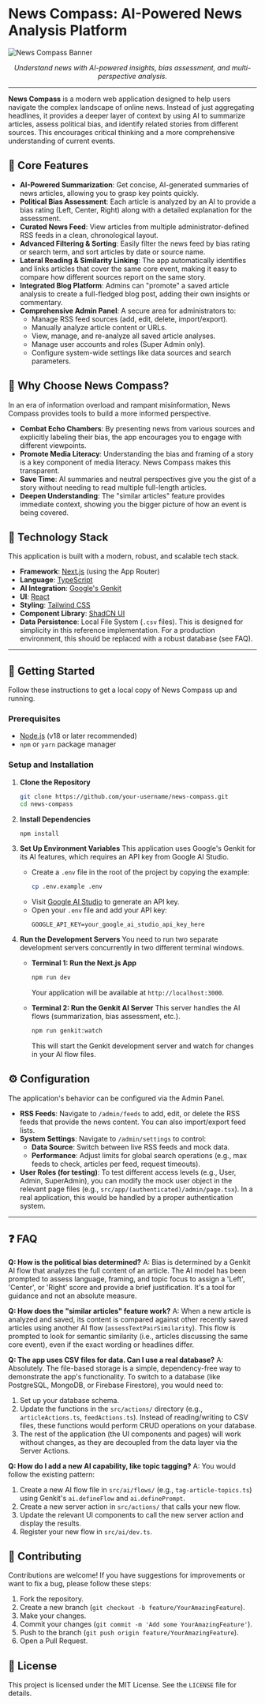 
# News Compass: AI-Powered News Analysis Platform

![News Compass Banner](https://placehold.co/1200x400.png?text=News+Compass)
<p align="center">
  <em>Understand news with AI-powered insights, bias assessment, and multi-perspective analysis.</em>
</p>

---

**News Compass** is a modern web application designed to help users navigate the complex landscape of online news. Instead of just aggregating headlines, it provides a deeper layer of context by using AI to summarize articles, assess political bias, and identify related stories from different sources. This encourages critical thinking and a more comprehensive understanding of current events.

## &#128295; Core Features

-   **AI-Powered Summarization**: Get concise, AI-generated summaries of news articles, allowing you to grasp key points quickly.
-   **Political Bias Assessment**: Each article is analyzed by an AI to provide a bias rating (Left, Center, Right) along with a detailed explanation for the assessment.
-   **Curated News Feed**: View articles from multiple administrator-defined RSS feeds in a clean, chronological layout.
-   **Advanced Filtering & Sorting**: Easily filter the news feed by bias rating or search term, and sort articles by date or source name.
-   **Lateral Reading & Similarity Linking**: The app automatically identifies and links articles that cover the same core event, making it easy to compare how different sources report on the same story.
-   **Integrated Blog Platform**: Admins can "promote" a saved article analysis to create a full-fledged blog post, adding their own insights or commentary.
-   **Comprehensive Admin Panel**: A secure area for administrators to:
    -   Manage RSS feed sources (add, edit, delete, import/export).
    -   Manually analyze article content or URLs.
    -   View, manage, and re-analyze all saved article analyses.
    -   Manage user accounts and roles (Super Admin only).
    -   Configure system-wide settings like data sources and search parameters.

## &#129504; Why Choose News Compass?

In an era of information overload and rampant misinformation, News Compass provides tools to build a more informed perspective.

-   **Combat Echo Chambers**: By presenting news from various sources and explicitly labeling their bias, the app encourages you to engage with different viewpoints.
-   **Promote Media Literacy**: Understanding the bias and framing of a story is a key component of media literacy. News Compass makes this transparent.
-   **Save Time**: AI summaries and neutral perspectives give you the gist of a story without needing to read multiple full-length articles.
-   **Deepen Understanding**: The "similar articles" feature provides immediate context, showing you the bigger picture of how an event is being covered.

## &#128225; Technology Stack

This application is built with a modern, robust, and scalable tech stack.

-   **Framework**: [Next.js](https://nextjs.org/) (using the App Router)
-   **Language**: [TypeScript](https://www.typescriptlang.org/)
-   **AI Integration**: [Google's Genkit](https://firebase.google.com/docs/genkit)
-   **UI**: [React](https://reactjs.org/)
-   **Styling**: [Tailwind CSS](https://tailwindcss.com/)
-   **Component Library**: [ShadCN UI](https://ui.shadcn.com/)
-   **Data Persistence**: Local File System (`.csv` files). This is designed for simplicity in this reference implementation. For a production environment, this should be replaced with a robust database (see FAQ).

---

## &#128640; Getting Started

Follow these instructions to get a local copy of News Compass up and running.

### Prerequisites

-   [Node.js](https://nodejs.org/) (v18 or later recommended)
-   `npm` or `yarn` package manager

### Setup and Installation

1.  **Clone the Repository**
    ```bash
    git clone https://github.com/your-username/news-compass.git
    cd news-compass
    ```

2.  **Install Dependencies**
    ```bash
    npm install
    ```

3.  **Set Up Environment Variables**
    This application uses Google's Genkit for its AI features, which requires an API key from Google AI Studio.

    -   Create a `.env` file in the root of the project by copying the example:
        ```bash
        cp .env.example .env
        ```
    -   Visit [Google AI Studio](https://aistudio.google.com/) to generate an API key.
    -   Open your `.env` file and add your API key:
        ```
        GOOGLE_API_KEY=your_google_ai_studio_api_key_here
        ```

4.  **Run the Development Servers**
    You need to run two separate development servers concurrently in two different terminal windows.

    -   **Terminal 1: Run the Next.js App**
        ```bash
        npm run dev
        ```
        Your application will be available at `http://localhost:3000`.

    -   **Terminal 2: Run the Genkit AI Server**
        This server handles the AI flows (summarization, bias assessment, etc.).
        ```bash
        npm run genkit:watch
        ```
        This will start the Genkit development server and watch for changes in your AI flow files.

## &#9881;&#65039; Configuration

The application's behavior can be configured via the Admin Panel.

-   **RSS Feeds**: Navigate to `/admin/feeds` to add, edit, or delete the RSS feeds that provide the news content. You can also import/export feed lists.
-   **System Settings**: Navigate to `/admin/settings` to control:
    -   **Data Source**: Switch between live RSS feeds and mock data.
    -   **Performance**: Adjust limits for global search operations (e.g., max feeds to check, articles per feed, request timeouts).
-   **User Roles (for testing)**: To test different access levels (e.g., User, Admin, SuperAdmin), you can modify the mock user object in the relevant page files (e.g., `src/app/(authenticated)/admin/page.tsx`). In a real application, this would be handled by a proper authentication system.

---

## &#10067; FAQ

**Q: How is the political bias determined?**
A: Bias is determined by a Genkit AI flow that analyzes the full content of an article. The AI model has been prompted to assess language, framing, and topic focus to assign a 'Left', 'Center', or 'Right' score and provide a brief justification. It's a tool for guidance and not an absolute measure.

**Q: How does the "similar articles" feature work?**
A: When a new article is analyzed and saved, its content is compared against other recently saved articles using another AI flow (`assessTextPairSimilarity`). This flow is prompted to look for semantic similarity (i.e., articles discussing the same core event), even if the exact wording or headlines differ.

**Q: The app uses CSV files for data. Can I use a real database?**
A: Absolutely. The file-based storage is a simple, dependency-free way to demonstrate the app's functionality. To switch to a database (like PostgreSQL, MongoDB, or Firebase Firestore), you would need to:
1.  Set up your database schema.
2.  Update the functions in the `src/actions/` directory (e.g., `articleActions.ts`, `feedActions.ts`). Instead of reading/writing to CSV files, these functions would perform CRUD operations on your database.
3.  The rest of the application (the UI components and pages) will work without changes, as they are decoupled from the data layer via the Server Actions.

**Q: How do I add a new AI capability, like topic tagging?**
A: You would follow the existing pattern:
1.  Create a new AI flow file in `src/ai/flows/` (e.g., `tag-article-topics.ts`) using Genkit's `ai.defineFlow` and `ai.definePrompt`.
2.  Create a new server action in `src/actions/` that calls your new flow.
3.  Update the relevant UI components to call the new server action and display the results.
4.  Register your new flow in `src/ai/dev.ts`.

## &#128101; Contributing

Contributions are welcome! If you have suggestions for improvements or want to fix a bug, please follow these steps:

1.  Fork the repository.
2.  Create a new branch (`git checkout -b feature/YourAmazingFeature`).
3.  Make your changes.
4.  Commit your changes (`git commit -m 'Add some YourAmazingFeature'`).
5.  Push to the branch (`git push origin feature/YourAmazingFeature`).
6.  Open a Pull Request.

## &#128220; License

This project is licensed under the MIT License. See the `LICENSE` file for details.
